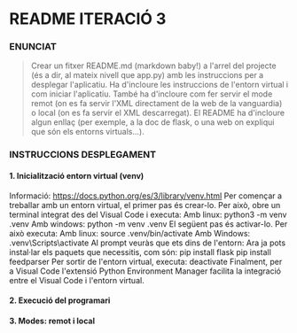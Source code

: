 # README ITERACIÓ 3
### ENUNCIAT
> Crear un fitxer README.md (markdown baby!) a l'arrel del projecte (és a dir, al mateix nivell que app.py) amb les instruccions per a desplegar l'aplicatiu. Ha d'incloure les instruccions de l'entorn virtual i com iniciar l'aplicatiu. També ha d'incloure com fer servir el mode remot (on es fa servir l'XML directament de la web de la vanguardia) o local (on es fa servir el XML descarregat). El README ha d'incloure algun enllaç (per exemple, a la doc de flask, o una web on expliqui que són els entorns virtuals...).

### INSTRUCCIONS DESPLEGAMENT

#### 1. Inicialització entorn virtual (venv)

Informació: https://docs.python.org/es/3/library/venv.html
Per començar a treballar amb un entorn virtual, el primer pas és crear-lo. Per això, obre un terminal integrat des del Visual Code i executa:
Amb linux:
python3 -m venv .venv
Amb windows:
python -m venv .venv
El següent pas és activar-lo. Per això executa:
	Amb linux:
		source .venv/bin/activate
	Amb Windows:
		.venv\Scripts\activate
Al prompt veuràs que ets dins de l'entorn:
Ara ja pots instal·lar els paquets que necessitis, com són:
	pip install flask
	pip install feedparser
Per sortir de l'entorn virtual, executa:
	deactivate
Finalment, per a Visual Code l'extensió Python Environment Manager facilita la integració entre el Visual Code i l'entorn virtual.

#### 2. Execució del programari

#### 3. Modes: remot i local

